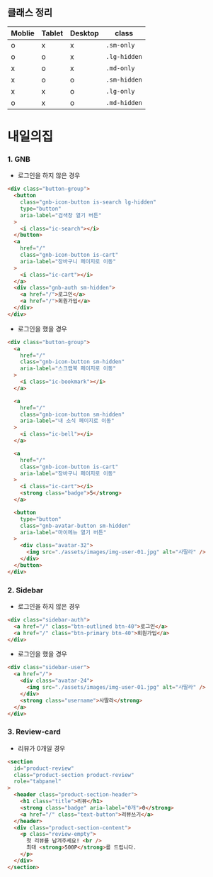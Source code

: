 ## 클래스 정리

| Moblie | Tablet | Desktop | class        |
| ------ | ------ | ------- | ------------ |
| o      | x      | x       | `.sm-only`   |
| o      | o      | x       | `.lg-hidden` |
| x      | o      | x       | `.md-only`   |
| x      | o      | o       | `.sm-hidden` |
| x      | x      | o       | `.lg-only`   |
| o      | x      | o       | `.md-hidden` |

# 내일의집

### 1. GNB

- 로그인을 하지 않은 경우

```html
<div class="button-group">
  <button
    class="gnb-icon-button is-search lg-hidden"
    type="button"
    aria-label="검색창 열기 버튼"
  >
    <i class="ic-search"></i>
  </button>
  <a
    href="/"
    class="gnb-icon-button is-cart"
    aria-label="장바구니 페이지로 이동"
  >
    <i class="ic-cart"></i>
  </a>
  <div class="gnb-auth sm-hidden">
    <a href="/">로그인</a>
    <a href="/">회원가입</a>
  </div>
</div>
```

- 로그인을 했을 경우

```html
<div class="button-group">
  <a
    href="/"
    class="gnb-icon-button sm-hidden"
    aria-label="스크랩북 페이지로 이동"
  >
    <i class="ic-bookmark"></i>
  </a>

  <a
    href="/"
    class="gnb-icon-button sm-hidden"
    aria-label="내 소식 페이지로 이동"
  >
    <i class="ic-bell"></i>
  </a>

  <a
    href="/"
    class="gnb-icon-button is-cart"
    aria-label="장바구니 페이지로 이동"
  >
    <i class="ic-cart"></i>
    <strong class="badge">5</strong>
  </a>

  <button
    type="button"
    class="gnb-avatar-button sm-hidden"
    aria-label="마이메뉴 열기 버튼"
  >
    <div class="avatar-32">
      <img src="./assets/images/img-user-01.jpg" alt="사딸라" />
    </div>
  </button>
</div>
```

### 2. Sidebar

- 로그인을 하지 않은 경우

```html
<div class="sidebar-auth">
  <a href="/" class="btn-outlined btn-40">로그인</a>
  <a href="/" class="btn-primary btn-40">회원가입</a>
</div>
```

- 로그인을 했을 경우

```html
<div class="sidebar-user">
  <a href="/">
    <div class="avatar-24">
      <img src="./assets/images/img-user-01.jpg" alt="사딸라" />
    </div>
    <strong class="username">사딸라</strong>
  </a>
</div>
```

### 3. Review-card

- 리뷰가 0개일 경우

```html
<section
  id="product-review"
  class="product-section product-review"
  role="tabpanel"
>
  <header class="product-section-header">
    <h1 class="title">리뷰</h1>
    <strong class="badge" aria-label="0개">0</strong>
    <a href="/" class="text-button">리뷰쓰기</a>
  </header>
  <div class="product-section-content">
    <p class="review-empty">
      첫 리뷰를 남겨주세요! <br />
      최대 <strong>500P</strong>를 드립니다.
    </p>
  </div>
</section>
```
